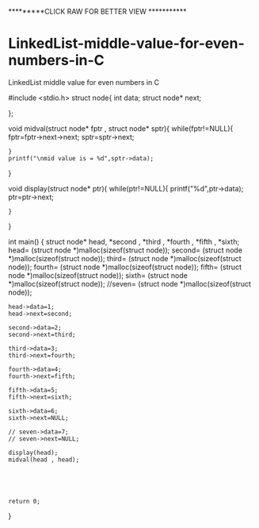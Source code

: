 *********CLICK RAW FOR BETTER VIEW ***********


# LinkedList-middle-value-for-even-numbers-in-C
LinkedList middle value for even numbers in C

#include <stdio.h>
struct node{
    int data;
    struct node* next;
    
};

void midval(struct node* fptr , struct node* sptr){
    while(fptr!=NULL){
        fptr=fptr->next->next;
        sptr=sptr->next;
        
    }
    printf("\nmid value is = %d",sptr->data);
    
}



void display(struct node* ptr){
    while(ptr!=NULL){
        printf("%d",ptr->data);
        ptr=ptr->next;
        
    }
    
    
}


int main()
{
    struct node* head, *second , *third , *fourth , *fifth , *sixth;
    head= (struct node *)malloc(sizeof(struct  node));
    second= (struct node *)malloc(sizeof(struct  node));
    third= (struct node *)malloc(sizeof(struct  node));
    fourth= (struct node *)malloc(sizeof(struct  node));
    fifth= (struct node *)malloc(sizeof(struct  node));
    sixth= (struct node *)malloc(sizeof(struct  node));
    //seven= (struct node *)malloc(sizeof(struct  node));
    
    
    head->data=1;
    head->next=second;
    
    second->data=2;
    second->next=third;
    
    third->data=3;
    third->next=fourth;
    
    fourth->data=4;
    fourth->next=fifth;
    
    fifth->data=5;
    fifth->next=sixth;
    
    sixth->data=6;
    sixth->next=NULL;
    
    // seven->data=7;
    // seven->next=NULL;
    
    display(head);  
    midval(head , head);
    
    


    
    return 0;
}
